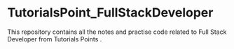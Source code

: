 # TutorialsPoint_FullStackDeveloper
This repository contains all the notes and practise code related to Full Stack Developer from Tutorials Points .
